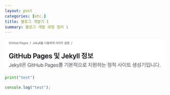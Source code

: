 ```yaml
---
layout: post
categories: [etc.]
title: 블로그 개발기 1
summary: 블로그 개발 과정 정리 1
---
```


![img](/assets/images/2024-07-28-[etc.]-블로그-제작기-1-1.png)


```python
print("test")
```

```js
console.log("test");
```